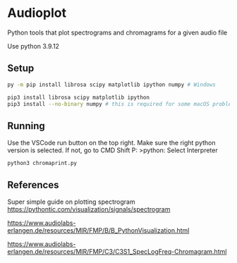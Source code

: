 # Audioplot

Python tools that plot spectrograms and chromagrams for a given audio file

Use python 3.9.12

## Setup 
```bash
py -m pip install librosa scipy matplotlib ipython numpy # Windows

pip3 install librosa scipy matplotlib ipython
pip3 install --no-binary numpy # this is required for some macOS problems
```

## Running
Use the VSCode run button on the top right. Make sure the right python version is selected. If not, go to CMD Shift P: >python: Select Interpreter

```
python3 chromaprint.py
```


## References

Super simple guide on plotting spectrogram
https://pythontic.com/visualization/signals/spectrogram

https://www.audiolabs-erlangen.de/resources/MIR/FMP/B/B_PythonVisualization.html

https://www.audiolabs-erlangen.de/resources/MIR/FMP/C3/C3S1_SpecLogFreq-Chromagram.html